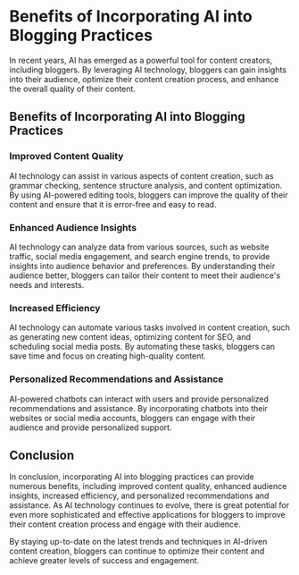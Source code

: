Benefits of Incorporating AI into Blogging Practices
================================================================================================

In recent years, AI has emerged as a powerful tool for content creators, including bloggers. By leveraging AI technology, bloggers can gain insights into their audience, optimize their content creation process, and enhance the overall quality of their content.

Benefits of Incorporating AI into Blogging Practices
----------------------------------------------------

### Improved Content Quality

AI technology can assist in various aspects of content creation, such as grammar checking, sentence structure analysis, and content optimization. By using AI-powered editing tools, bloggers can improve the quality of their content and ensure that it is error-free and easy to read.

### Enhanced Audience Insights

AI technology can analyze data from various sources, such as website traffic, social media engagement, and search engine trends, to provide insights into audience behavior and preferences. By understanding their audience better, bloggers can tailor their content to meet their audience's needs and interests.

### Increased Efficiency

AI technology can automate various tasks involved in content creation, such as generating new content ideas, optimizing content for SEO, and scheduling social media posts. By automating these tasks, bloggers can save time and focus on creating high-quality content.

### Personalized Recommendations and Assistance

AI-powered chatbots can interact with users and provide personalized recommendations and assistance. By incorporating chatbots into their websites or social media accounts, bloggers can engage with their audience and provide personalized support.

Conclusion
----------

In conclusion, incorporating AI into blogging practices can provide numerous benefits, including improved content quality, enhanced audience insights, increased efficiency, and personalized recommendations and assistance. As AI technology continues to evolve, there is great potential for even more sophisticated and effective applications for bloggers to improve their content creation process and engage with their audience.

By staying up-to-date on the latest trends and techniques in AI-driven content creation, bloggers can continue to optimize their content and achieve greater levels of success and engagement.
